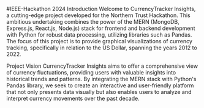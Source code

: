 #IEEE-Hackathon 2024
Introduction Welcome to CurrencyTracker Insights, a cutting-edge project developed for the Northern Trust Hackathon. This ambitious undertaking combines the power of the MERN (MongoDB, Express.js, React.js, Node.js) stack for frontend and backend development with Python for robust data processing, utilizing libraries such as Pandas. The focus of this project is to provide graphical visualizations of currency tracking, specifically in relation to the US Dollar, spanning the years 2012 to 2022.

Project Vision CurrencyTracker Insights aims to offer a comprehensive view of currency fluctuations, providing users with valuable insights into historical trends and patterns. By integrating the MERN stack with Python's Pandas library, we seek to create an interactive and user-friendly platform that not only presents data visually but also enables users to analyze and interpret currency movements over the past decade.


